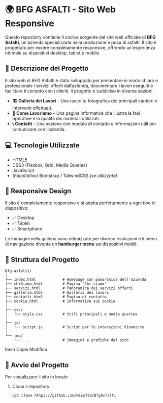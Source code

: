 # 🌍 BFG ASFALTI - Sito Web Responsive

Questo repository contiene il codice sorgente del sito web ufficiale di **BFG Asfalti**, un'azienda specializzata nella produzione e posa di asfalti. Il sito è progettato per essere completamente responsive, offrendo un'esperienza ottimale su dispositivi desktop, tablet e mobile.

## 📌 Descrizione del Progetto

Il sito web di BFG Asfalti è stato sviluppato per presentare in modo chiaro e professionale i servizi offerti dall’azienda, documentare i lavori eseguiti e facilitare il contatto con i clienti. Il progetto è suddiviso in diverse sezioni:

- **🏗️ Galleria dei Lavori** – Una raccolta fotografica dei principali cantieri e interventi effettuati.
- **🔧 Come Lavoriamo** – Una pagina informativa che illustra le fasi operative e la qualità dei materiali utilizzati.
- **📞 Contatti** – Una sezione con modulo di contatto e informazioni utili per comunicare con l’azienda.

## 💻 Tecnologie Utilizzate

- HTML5
- CSS3 (Flexbox, Grid, Media Queries)
- JavaScript
- *(Facoltativo)* Bootstrap / TailwindCSS *(se utilizzato)*

## 📱 Responsive Design

Il sito è completamente responsive e si adatta perfettamente a ogni tipo di dispositivo:

- ✅ Desktop
- ✅ Tablet
- ✅ Smartphone

Le immagini nella galleria sono ottimizzate per diverse risoluzioni e il menu di navigazione diventa un **hamburger menu** sui dispositivi mobili.

## 📂 Struttura del Progetto

```plaintext
bfg-asfalti/
│
├── index.html            # Homepage con panoramica dell’azienda
├── chiSiamo.html         # Pagina "Chi siamo"
├── servizi.html          # Panoramica dei servizi offerti
├── galleria.html         # Galleria dei lavori
├── contatti.html         # Pagina di contatto
├── cookie.html           # Informativa sui cookie
│
├── css/
│   └── style.css         # Stili principali e media queries
│
├── js/
│   └── script.js         # Script per le interazioni dinamiche
│
└── img/
    └── ...               # Immagini e grafiche del sito
```

bash
Copia
Modifica

## 🚀 Avvio del Progetto

Per visualizzare il sito in locale:

1. Clona il repository:
   ```bash
   git clone https://github.com/Nico753/BfgAsfalti
